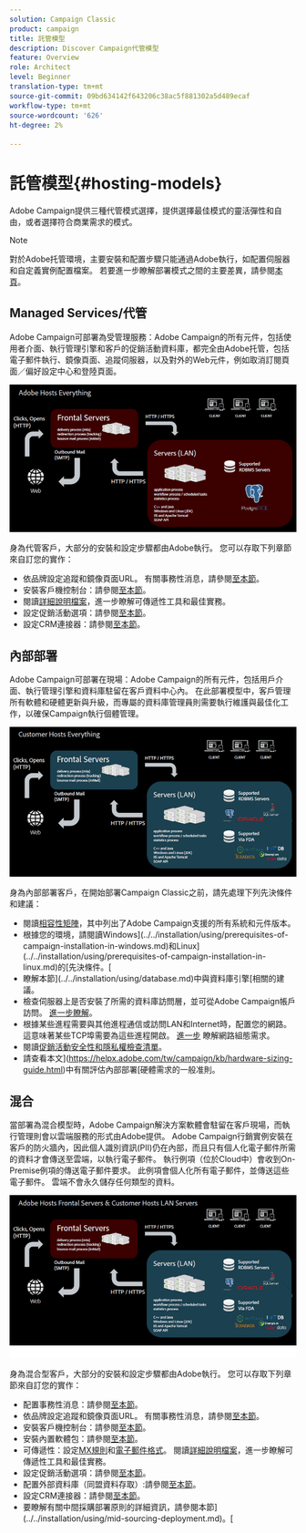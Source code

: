 ```yaml
---
solution: Campaign Classic
product: campaign
title: 託管模型
description: Discover Campaign代管模型
feature: Overview
role: Architect
level: Beginner
translation-type: tm+mt
source-git-commit: 09bd634142f643206c38ac5f881302a5d489ecaf
workflow-type: tm+mt
source-wordcount: '626'
ht-degree: 2%

---
```



# 託管模型{#hosting-models}

Adobe Campaign提供三種代管模式選擇，提供選擇最佳模式的靈活彈性和自由，或者選擇符合商業需求的模式。

>[!NOTE]
>
>對於Adobe托管環境，主要安裝和配置步驟只能通過Adobe執行，如配置伺服器和自定義實例配置檔案。 若要進一步瞭解部署模式之間的主要差異，請參閱[本頁](../../installation/using/capability-matrix.md)。

## Managed Services/代管

Adobe Campaign可部署為受管理服務：Adobe Campaign的所有元件，包括使用者介面、執行管理引擎和客戶的促銷活動資料庫，都完全由Adobe托管，包括電子郵件執行、鏡像頁面、追蹤伺服器，以及對外的Web元件，例如取消訂閱頁面／偏好設定中心和登陸頁面。

![](assets/deployment_hosted.png)

身為代管客戶，大部分的安裝和設定步驟都由Adobe執行。 您可以存取下列章節來自訂您的實作：

* 依品牌設定追蹤和鏡像頁面URL。 有關事務性消息，請參閱[至本節](../../message-center/using/configuring-multibranding.md)。
* 安裝客戶機控制台：請參閱[至本節](../../installation/using/installing-the-client-console.md)。
* 閱讀[詳細說明檔案](../../delivery/using/about-deliverability.md)，進一步瞭解可傳遞性工具和最佳實務。
* 設定促銷活動選項：請參閱[至本節](../../installation/using/configuring-campaign-options.md)。
* 設定CRM連接器：請參閱[至本節](../../platform/using/crm-connectors.md)。

## 內部部署

Adobe Campaign可部署在現場：Adobe Campaign的所有元件，包括用戶介面、執行管理引擎和資料庫駐留在客戶資料中心內。 在此部署模型中，客戶管理所有軟體和硬體更新與升級，而專屬的資料庫管理員則需要執行維護與最佳化工作，以確保Campaign執行個體管理。

![](assets/deployment_onpremise.png)

身為內部部署客戶，在開始部署Campaign Classic之前，請先處理下列先決條件和建議：

* 閱讀[相容性矩陣](../../rn/using/compatibility-matrix.md)，其中列出了Adobe Campaign支援的所有系統和元件版本。
* 根據您的環境，請閱讀Windows](../../installation/using/prerequisites-of-campaign-installation-in-windows.md)和Linux](../../installation/using/prerequisites-of-campaign-installation-in-linux.md)的[先決條件。[
* 瞭解本節](../../installation/using/database.md)中與資料庫引擎[相關的建議。
* 檢查伺服器上是否安裝了所需的資料庫訪問層，並可從Adobe Campaign帳戶訪問。 [進一步瞭解](../../installation/using/application-server.md)。
* 根據某些進程需要與其他進程通信或訪問LAN和Internet時，配置您的網路。 這意味著某些TCP埠需要為這些進程開啟。 [進一步](../../installation/using/network-configuration.md) 瞭解網路組態需求。
* 閱讀[促銷活動安全性和隱私權檢查清單](https://helpx.adobe.com/tw/campaign/kb/acc-security.html)。
* 請查看本文](https://helpx.adobe.com/tw/campaign/kb/hardware-sizing-guide.html)中有關評估內部部署[硬體需求的一般准則。

## 混合

當部署為混合模型時，Adobe Campaign解決方案軟體會駐留在客戶現場，而執行管理則會以雲端服務的形式由Adobe提供。 Adobe Campaign行銷實例安裝在客戶的防火牆內，因此個人識別資訊(PII)仍在內部，而且只有個人化電子郵件所需的資料才會傳送至雲端，以執行電子郵件。 執行例項（位於Cloud中）會收到On-Premise例項的傳送電子郵件要求。 此例項會個人化所有電子郵件，並傳送這些電子郵件。 雲端不會永久儲存任何類型的資料。

![](assets/deployment_hybrid.png)

身為混合型客戶，大部分的安裝和設定步驟都由Adobe執行。 您可以存取下列章節來自訂您的實作：

* 配置事務性消息：請參閱[至本節](../../message-center/using/transactional-messaging-architecture.md)。
* 依品牌設定追蹤和鏡像頁面URL。 有關事務性消息，請參閱[至本節](../../message-center/using/configuring-multibranding.md)。
* 安裝客戶機控制台：請參閱[至本節](../../installation/using/installing-the-client-console.md)。
* 安裝內置軟體包：請參閱[至本節](../../installation/using/installing-campaign-standard-packages.md)。
* 可傳遞性：設定[MX規則](../../installation/using/email-deliverability.md#mx-configuration)和[電子郵件格式](../../installation/using/email-deliverability.md#managing-email-formats)。 閱讀[詳細說明檔案](../../delivery/using/about-deliverability.md)，進一步瞭解可傳遞性工具和最佳實務。
* 設定促銷活動選項：請參閱[至本節](../../installation/using/configuring-campaign-options.md)。
* 配置外部資料庫（同盟資料存取）:請參閱[至本節](../../installation/using/about-fda.md)。
* 設定CRM連接器：請參閱[至本節](../../platform/using/crm-connectors.md)。
* 要瞭解有關中間採購部署原則的詳細資訊，請參閱本節](../../installation/using/mid-sourcing-deployment.md)。[
